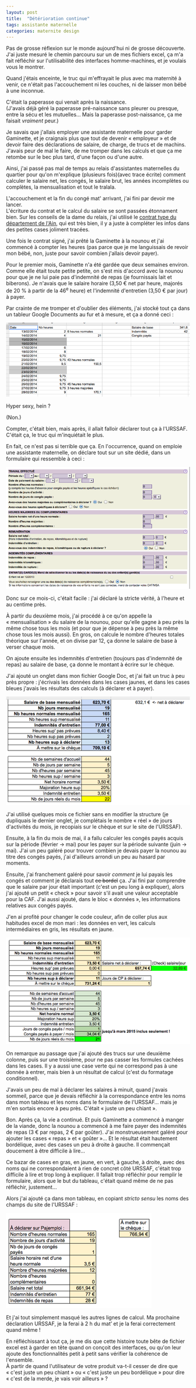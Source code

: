 ```yaml
---
layout: post
title:  "Détérioration continue"
tags: assistante maternelle
categories: maternite design
---
```


Pas de grosse réflexion sur le monde aujourd'hui ni de grosse découverte. J'ai juste mesuré le chemin parcouru sur un de mes fichiers excel, ça m'a fait réfléchir sur l'utilisabilité des interfaces homme-machines, et je voulais vous le montrer.

Quand j'étais enceinte, le truc qui m'effrayait le plus avec ma maternité à venir, ce n'était pas l'accouchement ni les couches, ni de laisser mon bébé à une inconnue.

C'était la paperasse qui venait après la naissance.  
(J'avais déjà géré la paperasse pré-naissance sans pleurer ou presque, entre la sécu et les mutuelles… Mais la paperasse post-naissance, ça me faisait _vraiment_ peur.)

Je savais que j'allais employer une assistante maternelle pour garder Gaminette, et je craignais plus que tout de devenir « employeur » et de devoir faire des déclarations de salaire, de charge, de trucs et de machins. J'avais peur de mal le faire, de me tromper dans les calculs et que ça me retombe sur le bec plus tard, d'une façon ou d'une autre.

Ainsi, j'ai passé pas mal de temps au relais d'assistantes maternelles du quartier pour qu'on m'explique (plusieurs fois)(avec trace écrite) comment calculer le salaire net, les congés, le salaire brut, les années incomplètes ou complètes, la mensualisation et tout le tralala. 

L'accouchement et la fin du congé mat' arrivant, j'ai fini par devoir me lancer.  
L'écriture du contrat et le calcul du salaire se sont passées étonnament bien. Sur les conseils de la dame du relais, j'ai utilisé le [contrat type du département de l'Ain][contrat-ain], qui est très bien, il y a juste à compléter les infos dans des petites cases joliment tracées.

Une fois le contrat signé, j'ai prêté la Gaminette à la nounou et j'ai commencé à compter les heures (pas parce que je me languissais de revoir mon bébé, non, juste pour savoir combien j'allais devoir payer).

Pour le premier mois, Gaminette n'a été gardée que deux semaines environ. Comme elle était toute petite petite, on s'est mis d'accord avec la nounou pour que je ne lui paie pas d'indemnité de repas (je fournissais lait et biberons). Je n'avais que le salaire horaire (3,50 € net par heure, majorés de 20 % à partir de la 46<sup>e</sup> heure) et l'indemnité d'entretien (3,50 € par jour) à payer.

Par crainte de me tromper et d'oublier des éléments, j'ai stocké tout ça dans un tableur Google Documents au fur et à mesure, et ça a donné ceci :

![Mes calculs de février](/img/2014/09/excel-nounou/2-fevrier.png)

Hyper sexy, hein ?

(Non.)

Compter, c'était bien, mais après, il allait falloir déclarer tout ça à l'URSSAF. C'était ça, le truc qui m'inquiétait le plus.

En fait, ce n'est pas si terrible que ça. En l'occurrence, quand on emploie une assistante maternelle, on déclare tout sur un site dédié, dans un formulaire qui ressemble à ceci :

![Le site de Pajemploi](/img/2014/09/excel-nounou/1-pajemploi.png)

Donc sur ce mois-ci, c'était facile : j'ai déclaré la stricte vérité, à l'heure et au centime près.

À partir du deuxième mois, j'ai procédé à ce qu'on appelle la « mensualisation » du salaire de la nounou, pour qu'elle gagne à peu près la même chose tous les mois (et pour que je dépense à peu près la même chose tous les mois aussi). En gros, on calcule le nombre d'heures totales théorique sur l'année, et on divise par 12, ça donne le salaire de base à verser chaque mois.

On ajoute ensuite les indemnités d'entretien (toujours pas d'indemnité de repas) au salaire de base, ça donne le montant à écrire sur le chèque.

J'ai ajouté un onglet dans mon fichier Google Doc, et j'ai fait un truc à peu près propre : j'écrivais les données dans les cases jaunes, et dans les cases bleues j'avais les résultats des calculs (à déclarer et à payer).

![Excel nounou, première version](/img/2014/09/excel-nounou/3-v1.png)

J'ai utilisé quelques mois ce fichier sans en modifier la structure (je dupliquais le dernier onglet, je complétais le nombre « réel » de jours d'activités du mois, je recopiais sur le chèque et sur le site de l'URSSAF).

Ensuite, à la fin du mois de mai, il a fallu calculer les congés payés acquis sur la période (février -> mai) pour les payer sur la période suivante (juin -> mai). J'ai un peu galéré pour trouver combien je devais payer la nounou au titre des congés payés, j'ai d'ailleurs arrondi un peu au hasard par moments.

Ensuite, j'ai franchement galéré pour savoir _comment_ je lui payais les congés et comment je déclarais tout <del>ce bordel</del> ça. J'ai fini par comprendre que le salaire par jour était important (c'est un peu long à expliquer), alors j'ai ajouté un petit « check » pour savoir s'il avait une valeur acceptable pour la CAF. J'ai aussi ajouté, dans le bloc « données », les informations relatives aux congés payés.

J'en ai profité pour changer le code couleur, afin de coller plus aux habitudes excel de mon mari : les données en vert, les calculs intermédiaires en gris, les résultats en jaune.

![Le site de Pajemploi](/img/2014/09/excel-nounou/4-v2.png)

On remarque au passage que j'ai ajouté des trucs sur une deuxième colonne, puis sur une troisième, pour ne pas casser les formules cachées dans les cases. Il y a aussi une case verte qui ne correspond pas à une donnée à entrer, mais bien à un résultat de calcul (c'est du formatage conditionnel).

J'avais un peu de mal à déclarer les salaires à minuit, quand j'avais sommeil, parce que je devais réfléchir à la correspondance entre les noms dans mon tableau et les noms dans le formulaire de l'URSSAF… mais je m'en sortais encore à peu près. C'était « juste un peu chiant ».

Bon. Après ça, la vie a continué. Et puis Gaminette a commencé à manger de la viande, donc la nounou a commencé à me faire payer des indemnités de repas (3 € par repas, 2 € par goûter). J'ai monstrueusement galéré pour ajouter les cases « repas » et « goûter »… Et le résultat était hautement bordélique, avec des cases un peu à droite à gauche. Il commençait doucement à être difficile à lire…

Ce bazar de cases en gras, en jaune, en vert, à gauche, à droite, avec des noms qui ne correspondaient à rien de concret côté URSSAF, c'était trop difficile à lire et trop long à expliquer. Il fallait trop réfléchir pour remplir le formulaire, alors que le but du tableau, c'était quand même de ne pas réfléchir, justement…

Alors j'ai ajouté ça dans mon tableau, en copiant _stricto sensu_ les noms des champs du site de l'URSSAF :

![Le site de Pajemploi](/img/2014/09/excel-nounou/5-v3.png)

Et j'ai tout simplement masqué les autres lignes de calcul. Ma prochaine déclaration URSSAF, je la ferai à 2 h du mat’ et je la ferai correctement quand même !

En réfléchissant à tout ça, je me dis que cette histoire toute bête de fichier excel est à garder en tête quand on conçoit des interfaces, ou qu'on leur ajoute des fonctionnalités petit à petit sans vérifier la cohérence de l'ensemble.  
À partir de quand l'utilisateur de votre produit va-t-il cesser de dire que « c'est juste un peu chiant » ou « c'est juste un peu bordélique » pour dire « c'est de la merde, je vais voir ailleurs » ?


[contrat-ain]: http://www.ain.fr/jcms/cd_10394/fiche-le-contrat-de-travail-type